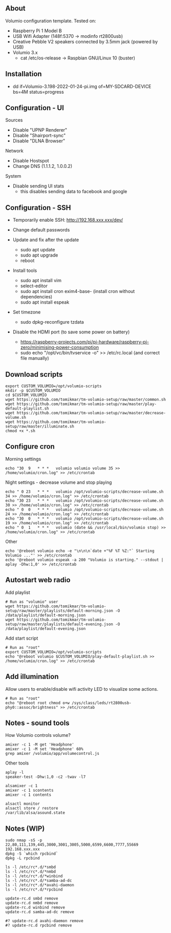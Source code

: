 About
-----

Volumio configuration template. Tested on:

  * Raspberry Pi 1 Model B
  * USB Wifi Adapter (148f:5370 -> modinfo rt2800usb)
  * Creative Pebble V2 speakers connected by 3.5mm jack (powered by USB)
  * Volumio 3.x
    * cat /etc/os-release -> Raspbian GNU/Linux 10 (buster)



Installation
------------

  * dd if=Volumio-3.198-2022-01-24-pi.img of=MY-SDCARD-DEVICE  bs=4M status=progress



Configuration - UI
------------------

Sources

  * Disable "UPNP Renderer"
  * Disable "Shairport-sync"
  * Disable "DLNA Browser"

Network

  * Disable Hostspot
  * Change DNS (1.1.1.2, 1.0.0.2)

System

  * Disable sending UI stats
    * this disables sending data to facebook and google



Configuration - SSH
-------------------

  * Temporarily enable SSH: http://192.168.xxx.xxx/dev/

  * Change default passwords

  * Update and fix after the update
    * sudo apt update
    * sudo apt upgrade
    * reboot

  * Install tools 
    * sudo apt install vim
    * select-editor
    * sudo apt install cron exim4-base- (install cron without dependencies)
    * sudo apt install espeak

  * Set timezone
    * sudo dpkg-reconfigure tzdata

  * Disable the HDMI port (to save some power on battery)
    * https://raspberry-projects.com/pi/pi-hardware/raspberry-pi-zero/minimising-power-consumption
    * sudo echo "/opt/vc/bin/tvservice -o" >> /etc/rc.local   (and correct file manually)



Download scripts
----------------

```
export CUSTOM_VOLUMIO=/opt/volumio-scripts
mkdir -p $CUSTOM_VOLUMIO
cd $CUSTOM_VOLUMIO
wget https://github.com/tomikmar/tm-volumio-setup/raw/master/common.sh
wget https://github.com/tomikmar/tm-volumio-setup/raw/master/play-default-playlist.sh
wget https://github.com/tomikmar/tm-volumio-setup/raw/master/decrease-volume.sh
wget https://github.com/tomikmar/tm-volumio-setup/raw/master/illuminate.sh
chmod +x *.sh

```



Configure cron
--------------

Morning settings
```
echo "30  9   * * *   volumio volumio volume 35 >> /home/volumio/cron.log" >> /etc/crontab
```

Night settings - decrease volume and stop playing
```
echo " 0 23   * * *   volumio /opt/volumio-scripts/decrease-volume.sh 34 >> /home/volumio/cron.log" >> /etc/crontab
echo "30 23   * * *   volumio /opt/volumio-scripts/decrease-volume.sh 30 >> /home/volumio/cron.log" >> /etc/crontab 
echo " 0  0   * * *   volumio /opt/volumio-scripts/decrease-volume.sh 24 >> /home/volumio/cron.log" >> /etc/crontab 
echo "30  0   * * *   volumio /opt/volumio-scripts/decrease-volume.sh 19 >> /home/volumio/cron.log" >> /etc/crontab
echo " 0  1   * * *   volumio (date && /usr/local/bin/volumio stop) >> /home/volumio/cron.log" >> /etc/crontab
```

Other
```
echo '@reboot volumio echo -e "\n\n\n`date +"%F %T %Z:"` Starting Volumio ..."' >> /etc/crontab
echo '@reboot volumio espeak -a 200 "Volumio is starting." --stdout | aplay -Dhw:1,0' >> /etc/crontab
```



Autostart web radio
-------------------

Add playlist

```
# Run as "volumio" user
wget https://github.com/tomikmar/tm-volumio-setup/raw/master/playlists/default-morning.json -O /data/playlist/default-morning.json 
wget https://github.com/tomikmar/tm-volumio-setup/raw/master/playlists/default-evening.json -O /data/playlist/default-evening.json 
```

Add start script

```
# Run as "root"
export CUSTOM_VOLUMIO=/opt/volumio-scripts
echo "@reboot volumio $CUSTOM_VOLUMIO/play-default-playlist.sh >> /home/volumio/cron.log" >> /etc/crontab
```



Add illumination
----------------

Allow users to enable/disable wifi activity LED to visualize some actions.

```
# Run as "root"
echo "@reboot root chmod o+w /sys/class/leds/rt2800usb-phy0::assoc/brightness" >> /etc/crontab
```



Notes - sound tools
-------------------

How Volumio controls volume?

```
amixer -c 1 -M get 'Headphone'
amixer -c 1 -M set 'Headphone' 60%
grep amixer /volumio/app/volumecontrol.js
```

Other tools

```
aplay -l
speaker-test -Dhw:1,0 -c2 -twav -l7

alsamixer -c 1
amixer -c 1 scontents
amixer -c 1 contents

alsactl monitor
alsactl store / restore
/var/lib/alsa/asound.state
```



Notes (WIP)
-----------

```
sudo nmap -sS -p 22,80,111,139,445,3000,3001,3005,5000,6599,6600,7777,55669 192.168.xxx.xxx
dpkg -S `which rpcbind`
dpkg -L rpcbind
```

```
ls -l /etc/rc*.d/*smbd
ls -l /etc/rc*.d/*nmbd
ls -l /etc/rc*.d/*winbind
ls -l /etc/rc*.d/*samba-ad-dc
ls -l /etc/rc*.d/*avahi-daemon
ls -l /etc/rc*.d/*rpcbind
```

```
update-rc.d smbd remove
update-rc.d nmbd remove
update-rc.d winbind remove
update-rc.d samba-ad-dc remove

#? update-rc.d avahi-daemon remove
#? update-rc.d rpcbind remove
```


